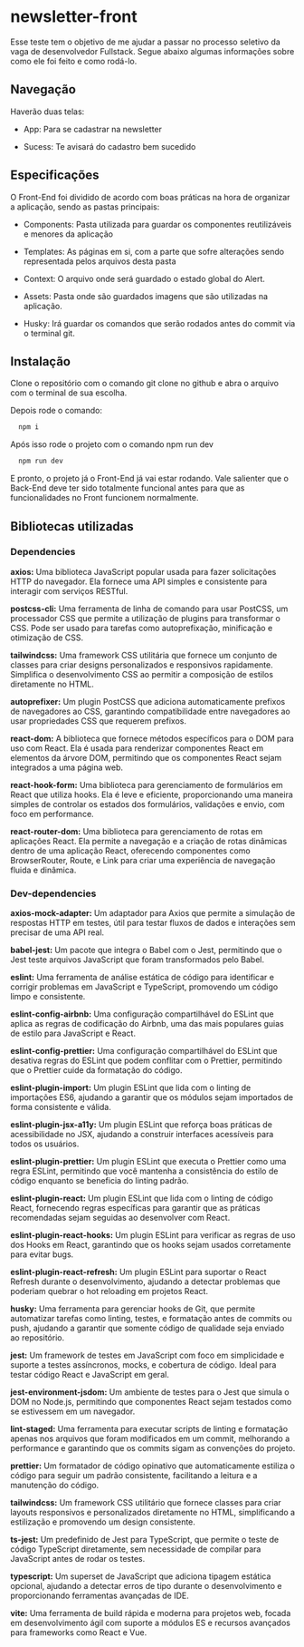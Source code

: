 
# newsletter-front

Esse teste tem o objetivo de me ajudar a passar no processo seletivo da vaga de desenvolvedor Fullstack. Segue abaixo algumas informações sobre como ele foi feito e como rodá-lo.

## Navegação

Haverão duas telas:

- App: Para se cadastrar na newsletter

- Sucess: Te avisará do cadastro bem sucedido

## Especificações

O Front-End foi dividido de acordo com boas práticas na hora de organizar a aplicação, sendo as pastas principais:

- Components: Pasta utilizada para guardar os componentes reutilizáveis e menores da aplicação

- Templates: As páginas em si, com a parte que sofre alterações sendo representada pelos arquivos desta pasta

- Context: O arquivo onde será guardado o estado global do Alert.

- Assets: Pasta onde são guardados imagens que são utilizadas na aplicação.

- Husky: Irá guardar os comandos que serão rodados antes do commit via o terminal git.

## Instalação

Clone o repositório com o comando git clone no github e abra o arquivo com o terminal de sua escolha.

Depois rode o comando:

```bash
  npm i
```

Após isso rode o projeto com o comando npm run dev

```bash
  npm run dev
```

E pronto, o projeto já o Front-End já vai estar rodando. Vale salienter que o Back-End deve ter sido totalmente funcional antes para que as funcionalidades no Front funcionem normalmente.

## Bibliotecas utilizadas

### Dependencies

**axios:** Uma biblioteca JavaScript popular usada para fazer solicitações HTTP do navegador. Ela fornece uma API simples e consistente para interagir com serviços RESTful.

**postcss-cli:** Uma ferramenta de linha de comando para usar PostCSS, um processador CSS que permite a utilização de plugins para transformar o CSS. Pode ser usado para tarefas como autoprefixação, minificação e otimização de CSS.

**tailwindcss:** Uma framework CSS utilitária que fornece um conjunto de classes para criar designs personalizados e responsivos rapidamente. Simplifica o desenvolvimento CSS ao permitir a composição de estilos diretamente no HTML.

**autoprefixer:** Um plugin PostCSS que adiciona automaticamente prefixos de navegadores ao CSS, garantindo compatibilidade entre navegadores ao usar propriedades CSS que requerem prefixos.

**react-dom:** A biblioteca que fornece métodos específicos para o DOM para uso com React. Ela é usada para renderizar componentes React em elementos da árvore DOM, permitindo que os componentes React sejam integrados a uma página web.

**react-hook-form:** Uma biblioteca para gerenciamento de formulários em React que utiliza hooks. Ela é leve e eficiente, proporcionando uma maneira simples de controlar os estados dos formulários, validações e envio, com foco em performance.

**react-router-dom:** Uma biblioteca para gerenciamento de rotas em aplicações React. Ela permite a navegação e a criação de rotas dinâmicas dentro de uma aplicação React, oferecendo componentes como BrowserRouter, Route, e Link para criar uma experiência de navegação fluida e dinâmica.

### Dev-dependencies

**axios-mock-adapter:** Um adaptador para Axios que permite a simulação de respostas HTTP em testes, útil para testar fluxos de dados e interações sem precisar de uma API real.

**babel-jest:** Um pacote que integra o Babel com o Jest, permitindo que o Jest teste arquivos JavaScript que foram transformados pelo Babel.

**eslint:** Uma ferramenta de análise estática de código para identificar e corrigir problemas em JavaScript e TypeScript, promovendo um código limpo e consistente.

**eslint-config-airbnb:** Uma configuração compartilhável do ESLint que aplica as regras de codificação do Airbnb, uma das mais populares guias de estilo para JavaScript e React.

**eslint-config-prettier:** Uma configuração compartilhável do ESLint que desativa regras do ESLint que podem conflitar com o Prettier, permitindo que o Prettier cuide da formatação do código.

**eslint-plugin-import:** Um plugin ESLint que lida com o linting de importações ES6, ajudando a garantir que os módulos sejam importados de forma consistente e válida.

**eslint-plugin-jsx-a11y:** Um plugin ESLint que reforça boas práticas de acessibilidade no JSX, ajudando a construir interfaces acessíveis para todos os usuários.

**eslint-plugin-prettier:** Um plugin ESLint que executa o Prettier como uma regra ESLint, permitindo que você mantenha a consistência do estilo de código enquanto se beneficia do linting padrão.

**eslint-plugin-react:** Um plugin ESLint que lida com o linting de código React, fornecendo regras específicas para garantir que as práticas recomendadas sejam seguidas ao desenvolver com React.

**eslint-plugin-react-hooks:** Um plugin ESLint para verificar as regras de uso dos Hooks em React, garantindo que os hooks sejam usados corretamente para evitar bugs.

**eslint-plugin-react-refresh:** Um plugin ESLint para suportar o React Refresh durante o desenvolvimento, ajudando a detectar problemas que poderiam quebrar o hot reloading em projetos React.

**husky:** Uma ferramenta para gerenciar hooks de Git, que permite automatizar tarefas como linting, testes, e formatação antes de commits ou push, ajudando a garantir que somente código de qualidade seja enviado ao repositório.

**jest:** Um framework de testes em JavaScript com foco em simplicidade e suporte a testes assíncronos, mocks, e cobertura de código. Ideal para testar código React e JavaScript em geral.

**jest-environment-jsdom:** Um ambiente de testes para o Jest que simula o DOM no Node.js, permitindo que componentes React sejam testados como se estivessem em um navegador.

**lint-staged:** Uma ferramenta para executar scripts de linting e formatação apenas nos arquivos que foram modificados em um commit, melhorando a performance e garantindo que os commits sigam as convenções do projeto.

**prettier:** Um formatador de código opinativo que automaticamente estiliza o código para seguir um padrão consistente, facilitando a leitura e a manutenção do código.

**tailwindcss:** Um framework CSS utilitário que fornece classes para criar layouts responsivos e personalizados diretamente no HTML, simplificando a estilização e promovendo um design consistente.

**ts-jest:** Um predefinido de Jest para TypeScript, que permite o teste de código TypeScript diretamente, sem necessidade de compilar para JavaScript antes de rodar os testes.

**typescript:** Um superset de JavaScript que adiciona tipagem estática opcional, ajudando a detectar erros de tipo durante o desenvolvimento e proporcionando ferramentas avançadas de IDE.

**vite:** Uma ferramenta de build rápida e moderna para projetos web, focada em desenvolvimento ágil com suporte a módulos ES e recursos avançados para frameworks como React e Vue.


